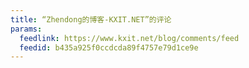 ```yaml
---
title: “Zhendong的博客-KXIT.NET”的评论
params:
  feedlink: https://www.kxit.net/blog/comments/feed
  feedid: b435a925f0ccdcda89f4757e79d1ce9e
---
```

